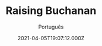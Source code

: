 ---
id: '00d8d3d7-c967-46b1-852b-b93cac91b87c'
type: 'movie' # Filme, Série, Anime
title: "Raising Buchanan"
synopsis: []
originalTitle: "Raising Buchanan"
date: '2021-04-05T19:07:12.000Z'
update: '2021-04-05T19:07:12.000Z'
releaseDate: '2019-04-12T03:00:00.000Z'
imdb:
  rating: '6.3' # 8.5
  id: '' # tt0470752
duration: '1h 36 Min'
trailer:
  urls: [
    'Z6koPaImHzY',
  ]
tags: ['1080p']
genre: ['Comédia'] #
quality: 'WEB-DL' # BluRay, WEB-DL, HDTV, WEB-DL4K, WEB-DLe
format: 'Mkv' # MKV, MP4, TS
audio: 'Inglês' # Dublado, Legendado, Dual Audio, Dub & Leg
subtitle: 'Português' # Português, inglês,
size: '2.21 GB' # 4.8 GB
audioQuality: 10
videoQuality: 10
directors: []
#  - name: 'Lana Wachowski'
#    image: ''
#  - name: 'Lilly Wachowski'
#    image: ''
cast: []
#  - name: 'Keanu Reeves'
#    image: ''
#    characterName: 'Neo'
writers: []
#  - name: ''
#    image: ''
maturityRating:
  age: '' # L , 10, 12, 14, 16, 18
  topics: [''] # Violence, Illegal drugs, Inappropriate Language, Legal Drugs, Sexual Content, Extreme Violence
###########################################
download:
  
  - url: 'magnet:?xt=urn:btih:66F4A1ADB2A8F751FA948D64D2568BD67ED6CA93&dn=Raising.Buchanan.2019.1080p.WEBRip.Legendado.mkv&tr=udp%3a%2f%2ftracker.openbittorrent.com%3a1337%2fannounce&tr=udp%3a%2f%2ftracker.opentrackr.org%3a1337%2fannounce'
    resolution: '1080p' # 720p, 1080p, 4K,
    audio: 'Legendado' # Dublado, Legendado, Dual Audio
    size: '' # 4.8 GB
    quality: '' # BluRay, WEB-DL
    format: '' # MKV
images:
  cover: '/assets/movies/raising-buchanan.jpg'
  background: '/assets/movies/'
---